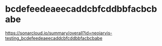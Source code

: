 # bcdefeedeaeecaddcbfcddbbfacbcbabe
https://sonarcloud.io/summary/overall?id=neojarvis-testing_bcdefeedeaeecaddcbfcddbbfacbcbabe
